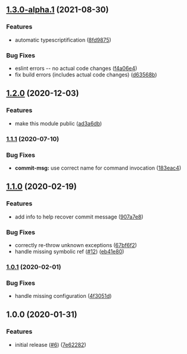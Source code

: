## [1.3.0-alpha.1](https://github.com/mixmaxhq/git-hooks/compare/v1.2.0...v1.3.0-alpha.1) (2021-08-30)


### Features

* automatic typescriptification ([8fd9875](https://github.com/mixmaxhq/git-hooks/commit/8fd98756849323e64187a6cb9a3098fcaa70edfd))


### Bug Fixes

* eslint errors -- no actual code changes ([f4a06e4](https://github.com/mixmaxhq/git-hooks/commit/f4a06e4c49539f22f320ea9b87b6bcc8d385b23e))
* fix build errors (includes actual code changes) ([d63568b](https://github.com/mixmaxhq/git-hooks/commit/d63568b544cd6102d05f5af899eaf3fe0c3dbf18))

## [1.2.0](https://github.com/mixmaxhq/git-hooks/compare/v1.1.1...v1.2.0) (2020-12-03)


### Features

* make this module public ([ad3a6db](https://github.com/mixmaxhq/git-hooks/commit/ad3a6db042903078c1765fd3afa03d3c7f704296))

### [1.1.1](https://github.com/mixmaxhq/git-hooks/compare/v1.1.0...v1.1.1) (2020-07-10)


### Bug Fixes

* **commit-msg:** use correct name for command invocation ([183eac4](https://github.com/mixmaxhq/git-hooks/commit/183eac441bd29fa35c482dcf97d801a3cc7d6fa2))

## [1.1.0](https://github.com/mixmaxhq/git-hooks/compare/v1.0.1...v1.1.0) (2020-02-19)


### Features

* add info to help recover commit message ([907a7e8](https://github.com/mixmaxhq/git-hooks/commit/907a7e859da97a2b360807ecacca2525aa87ce07))


### Bug Fixes

* correctly re-throw unknown exceptions ([67bf6f2](https://github.com/mixmaxhq/git-hooks/commit/67bf6f213e80d225a4f35c502cffa68b80cec517))
* handle missing symbolic ref ([#12](https://github.com/mixmaxhq/git-hooks/issues/12)) ([eb41e80](https://github.com/mixmaxhq/git-hooks/commit/eb41e80c3155727101f29e1a1fa8050c53c8b320))

### [1.0.1](https://github.com/mixmaxhq/git-hooks/compare/v1.0.0...v1.0.1) (2020-02-01)


### Bug Fixes

* handle missing configuration ([4f3051d](https://github.com/mixmaxhq/git-hooks/commit/4f3051d22e140d2eb0a78709ba4b0f7cb803b7ea))

## 1.0.0 (2020-01-31)


### Features

* initial release ([#6](https://github.com/mixmaxhq/git-hooks/issues/6)) ([7e62282](https://github.com/mixmaxhq/git-hooks/commit/7e622828722a89352b0449796d567ed66b91b296))
